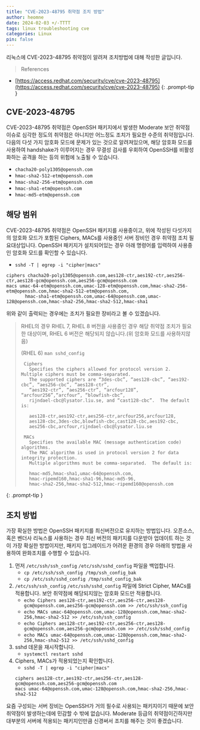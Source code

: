 ```yaml
---
title: "CVE-2023-48795 취약점 조치 방법"
author: heomne
date: 2024-02-03 +/-TTTT
tags: linux troubleshooting cve
categories: Linux
pin: false
---
```

리눅스에 CVE-2023-48795 취약점이 알려져 조치방법에 대해 작성한 글입니다.

> References
  - [https://access.redhat.com/security/cve/cve-2023-48795](https://access.redhat.com/security/cve/cve-2023-48795)
  {: .prompt-tip }

## CVE-2023-48795
CVE-2023-48795 취약점은 OpenSSH 패키지에서 발생한 Moderate 보안 취약점 이슈로 심각한 정도의 취약점은 아니지만 어느정도 조치가 필요한 수준의 취약점입니다.
다음의 다섯 가지 암호화 모드에 문제가 있는 것으로 알려져있으며, 해당 암호화 모드를 사용하여 handshake가 이루어지는 경우 무결성 검사를 우회하여 OpenSSH를 비활성화하는 공격을 하는 등의 위험에 노출될 수 있습니다.

- `chacha20-poly1305@openssh.com`
- `hmac-sha2-512-etm@openssh.com`
- `hmac-sha2-256-etm@openssh.com`
- `hmac-sha1-etm@openssh.com`
- `hmac-md5-etm@openssh.com`

## 해당 범위
CVE-2023-48795 취약점은 OpenSSH 패키지를 사용중이고, 위에 작성된 다섯가지의 암호화 모드가 포함된 Ciphers, MACs를 사용중인 서버 장비인 경우 취약점 조치 필요대상입니다.
OpenSSH 패키지가 설치되어있는 경우 아래 명령어를 입력하여 사용중인 암호화 모드를 확인할 수 있습니다.
- `sshd -T | egrep -i "cipher|macs"`
```
ciphers chacha20-poly1305@openssh.com,aes128-ctr,aes192-ctr,aes256-ctr,aes128-gcm@openssh.com,aes256-gcm@openssh.com
macs umac-64-etm@openssh.com,umac-128-etm@openssh.com,hmac-sha2-256-etm@openssh.com,hmac-sha2-512-etm@openssh.com,
       hmac-sha1-etm@openssh.com,umac-64@openssh.com,umac-128@openssh.com,hmac-sha2-256,hmac-sha2-512,hmac-sha1
```
위와 같이 출력되는 경우에는 조치가 필요한 장비라고 볼 수 있겠습니다.

> RHEL의 경우 RHEL 7, RHEL 8 버전을 사용중인 경우 해당 취약점 조치가 필요한 대상이며, 
> RHEL 6 버전은 해당되지 않습니다.(위 암호화 모드를 사용하지않음)
> 
> (RHEL 6) `man sshd_config`
>  ```
>   Ciphers
>     Specifies the ciphers allowed for protocol version 2.  Multiple ciphers must be comma-separated.  
>     The supported ciphers are “3des-cbc”, “aes128-cbc”, “aes192-cbc”, “aes256-cbc”, “aes128-ctr”, 
>     “aes192-ctr”, “aes256-ctr”, “arcfour128”, “arcfour256”,“arcfour”, “blowfish-cbc”, 
>     rijndael-cbc@lysator.liu.se, and “cast128-cbc”.  The default is:
>
>     aes128-ctr,aes192-ctr,aes256-ctr,arcfour256,arcfour128,
>     aes128-cbc,3des-cbc,blowfish-cbc,cast128-cbc,aes192-cbc,
>     aes256-cbc,arcfour,rijndael-cbc@lysator.liu.se
>
>   MACs     
>     Specifies the available MAC (message authentication code) algorithms.  
>     The MAC algorithm is used in protocol version 2 for data integrity protection.  
>     Multiple algorithms must be comma-separated.  The default is:
>
>     hmac-md5,hmac-sha1,umac-64@openssh.com,
>     hmac-ripemd160,hmac-sha1-96,hmac-md5-96,
>     hmac-sha2-256,hmac-sha2-512,hmac-ripemd160@openssh.com
>
>  ```
  {: .prompt-tip }

## 조치 방법
가장 확실한 방법은 OpenSSH 패키지를 최신버전으로 유지하는 방법입니다. 오픈소스, 혹은 벤더사 리눅스를 사용하는 경우 최신 버전의 패키지를 다운받아 업데이트 하는 것이 가장 확실한 방법이지만, 패키지 업그레이드가 어려운 환경의 경우 아래의 방법을 사용하여 완화조치를 수행할 수 있습니다.

1. 먼저 `/etc/ssh/ssh_config` `/etc/ssh/sshd_config` 파일을 백업합니다.
   - `cp /etc/ssh/ssh_config /tmp/ssh_config_bak`
   - `cp /etc/ssh/sshd_config /tmp/sshd_config_bak`
2. `/etc/ssh/ssh_config` `/etc/ssh/sshd_config` 파일에 Strict Cipher, MACs를 적용합니다. 보안 취약점에 해당되지않는 암호화 모드만 적용합니다.
   - `echo Ciphers aes128-ctr,aes192-ctr,aes256-ctr,aes128-gcm@openssh.com,aes256-gcm@openssh.com >> /etc/ssh/ssh_config`
   - `echo MACs umac-64@openssh.com,umac-128@openssh.com,hmac-sha2-256,hmac-sha2-512 >> /etc/ssh/ssh_config`
   - `echo Ciphers aes128-ctr,aes192-ctr,aes256-ctr,aes128-gcm@openssh.com,aes256-gcm@openssh.com >> /etc/ssh/sshd_config`
   - `echo MACs umac-64@openssh.com,umac-128@openssh.com,hmac-sha2-256,hmac-sha2-512 >> /etc/ssh/sshd_config`
3. sshd 데몬을 재시작합니다.
   - `systemctl restart sshd`
4. Ciphers, MACs가 적용되었는지 확인합니다.
   - `sshd -T | egrep -i "cipher|macs"`
   ```
   ciphers aes128-ctr,aes192-ctr,aes256-ctr,aes128-gcm@openssh.com,aes256-gcm@openssh.com
   macs umac-64@openssh.com,umac-128@openssh.com,hmac-sha2-256,hmac-sha2-512
   ```

요즘 구성되는 서버 장비는 OpenSSH가 거의 필수로 사용되는 패키지이기 때문에 보안 취약점이 발생하는데에 민감할 수 밖에 없습니다. Moderate 등급의 취약점이긴하지만 대부분의 서버에 적용되는 패키지인만큼 신경써서 조치를 해주는 것이 좋겠습니다.